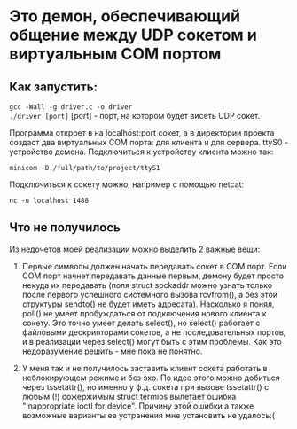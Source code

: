 <h1>Это демон, обеспечивающий общение между UDP сокетом и виртуальным COM портом</h1>

<h2>Как запустить:</h2>
<code>gcc -Wall -g driver.c -o driver
./driver [port]</code>
[port] - порт, на котором будет висеть UDP сокет.

Программа откроет в на localhost:port сокет, а в директории проекта создаст два виртуальных COM порта: для клиента и для сервера. ttyS0 - устройство демона. Подключиться к устройству клиента можно так:

<code>minicom -D /full/path/to/project/ttyS1 </code>

Подключиться к сокету можно, например с помощью netcat:

<code>nc -u localhost 1488</code>


<h2>Что не получилось</h2>

Из недочетов моей реализации можно выделить 2 важные вещи:

1. Первые символы должен начать передавать сокет в COM порт. Если COM порт начнет передавать данные первым, демону будет просто некуда их передавать (поля struct sockaddr можно узнать только после первого успешного системного вызова rcvfrom(), а без этой структуры sendto() не будет иметь адресата). Насколько я понял, poll() не умеет пробуждаться от подключения нового клиента к сокету. Это точно умеет делать select(), но select() работает с файловыми дескрипторами сокетов, а не
последовательных портов, и в реализации через select() могут быть с этим проблемы. Как это недоразумение решить - мне пока не понятно.

2. У меня так и не получилось заставить клиент сокета работать в неблокирующем режиме и без эхо. По идее этого можно добиться через tssetattr(), но именно у ф.д. сокета при вызове tssetattr() с любым (!) сожержимым struct termios вылетает ошибка "Inappropriate ioctl for device". Причину этой ошибки а также возможные варианты ее устранения мне установить не удалось:(

